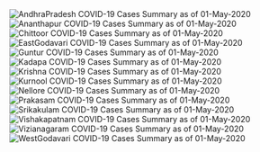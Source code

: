 
<img src="https://deepuhub.github.io/COVID-19/GraphsGenerated/01-May-2020/AndhraPradesh_01-May-2020.jpg" alt="AndhraPradesh COVID-19 Cases Summary as of 01-May-2020">
 <br>										  
<img src="https://deepuhub.github.io/COVID-19/GraphsGenerated/01-May-2020/Ananthapur_01-May-2020.jpg" alt="Ananthapur COVID-19 Cases Summary as of 01-May-2020">
 <br>										  
<img src="https://deepuhub.github.io/COVID-19/GraphsGenerated/01-May-2020/Chittoor_01-May-2020.jpg" alt="Chittoor COVID-19 Cases Summary as of 01-May-2020">
 <br>										  
<img src="https://deepuhub.github.io/COVID-19/GraphsGenerated/01-May-2020/EastGodavari_01-May-2020.jpg" alt="EastGodavari COVID-19 Cases Summary as of 01-May-2020">
 <br>										  
<img src="https://deepuhub.github.io/COVID-19/GraphsGenerated/01-May-2020/Guntur_01-May-2020.jpg" alt="Guntur COVID-19 Cases Summary as of 01-May-2020">
 <br>										  
<img src="https://deepuhub.github.io/COVID-19/GraphsGenerated/01-May-2020/Kadapa_01-May-2020.jpg" alt="Kadapa COVID-19 Cases Summary as of 01-May-2020">
 <br>										  
<img src="https://deepuhub.github.io/COVID-19/GraphsGenerated/01-May-2020/Krishna_01-May-2020.jpg" alt="Krishna COVID-19 Cases Summary as of 01-May-2020">
 <br>										  
<img src="https://deepuhub.github.io/COVID-19/GraphsGenerated/01-May-2020/Kurnool_01-May-2020.jpg" alt="Kurnool COVID-19 Cases Summary as of 01-May-2020">
 <br>										  
<img src="https://deepuhub.github.io/COVID-19/GraphsGenerated/01-May-2020/Nellore_01-May-2020.jpg" alt="Nellore COVID-19 Cases Summary as of 01-May-2020">
 <br>										  
<img src="https://deepuhub.github.io/COVID-19/GraphsGenerated/01-May-2020/Prakasam_01-May-2020.jpg" alt="Prakasam COVID-19 Cases Summary as of 01-May-2020">
 <br>										  
<img src="https://deepuhub.github.io/COVID-19/GraphsGenerated/01-May-2020/Srikakulam_01-May-2020.jpg" alt="Srikakulam COVID-19 Cases Summary as of 01-May-2020">
 <br>										  
<img src="https://deepuhub.github.io/COVID-19/GraphsGenerated/01-May-2020/Vishakapatnam_01-May-2020.jpg" alt="Vishakapatnam COVID-19 Cases Summary as of 01-May-2020">
 <br>										  
<img src="https://deepuhub.github.io/COVID-19/GraphsGenerated/01-May-2020/Vizianagaram_01-May-2020.jpg" alt="Vizianagaram COVID-19 Cases Summary as of 01-May-2020">
 <br>										  
<img src="https://deepuhub.github.io/COVID-19/GraphsGenerated/01-May-2020/WestGodavari_01-May-2020.jpg" alt="WestGodavari COVID-19 Cases Summary as of 01-May-2020">
 <br>

